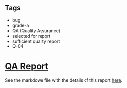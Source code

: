 ## Tags

- bug
- grade-a
- QA (Quality Assurance)
- selected for report
- sufficient quality report
- Q-04

# [QA Report](https://github.com/code-423n4/2023-08-shell-findings/issues/247) 

See the markdown file with the details of this report [here](https://github.com/code-423n4/2023-08-shell-findings/blob/main/data/Udsen-Q.md).